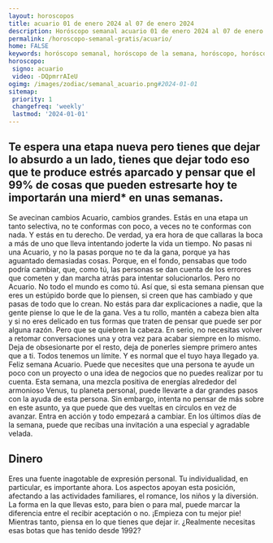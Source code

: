 ```yaml
---
layout: horoscopos
title: acuario 01 de enero 2024 al 07 de enero 2024 
description: Horóscopo semanal acuario 01 de enero 2024 al 07 de enero 2024. Te espera una etapa nueva pero tienes que dejar lo absurdo a un lado, tienes que dejar todo eso que te produce estrés aparcado y pensar que el 99% de cosas que pueden estresarte hoy te importarán una mierd* en unas semanas.
permalink: /horoscopo-semanal-gratis/acuario/
home: FALSE
keywords: horóscopo semanal, horóscopo de la semana, horóscopo, horóscopo gratis,horóscopos, horóscopo esperanza gracia, horoscopos acuario la semana, horóscopos gratis, Tarot, Astrologia, Zodíaco, acuario, horoscopo gratis, semanal
horoscopo:
 signo: acuario
 video: -DQpmrrAIeU
ogimg: /images/zodiac/semanal_acuario.png#2024-01-01
sitemap:
 priority: 1
 changefreq: 'weekly'
 lastmod: '2024-01-01'
---
```




## Te espera una etapa nueva pero tienes que dejar lo absurdo a un lado, tienes que dejar todo eso que te produce estrés aparcado y pensar que el 99% de cosas que pueden estresarte hoy te importarán una mierd* en unas semanas.

Se avecinan cambios Acuario, cambios grandes. Estás en una etapa un tanto selectiva, no te conformas con poco, a veces no te conformas con nada. Y estás en tu derecho. De verdad, ya era hora de que callaras la boca a más de uno que lleva intentando joderte la vida un tiempo. No pasas ni una Acuario, y no la pasas porque no te da la gana, porque ya has aguantado demasiadas cosas. Porque, en el fondo, pensabas que todo podría cambiar, que, como tú, las personas se dan cuenta de los errores que cometen y dan marcha atrás para intentar solucionarlos. Pero no Acuario. No todo el mundo es como tú. Así que, si esta semana piensan que eres un estúpido borde que lo piensen, si creen que has cambiado y que pasas de todo que lo crean. No estás para dar explicaciones a nadie, que la gente piense lo que le de la gana. Ves a tu rollo, mantén a cabeza bien alta y si no eres delicado en tus formas que traten de pensar que puede ser por alguna razón. Pero que se quiebren la cabeza. En serio, no necesitas volver a retomar conversaciones una y otra vez para acabar siempre en lo mismo. Deja de obsesionarte por el resto, deja de ponerles siempre primero antes que a ti. Todos tenemos un límite. Y es normal que el tuyo haya llegado ya. Feliz semana Acuario.
Puede que necesites que una persona te ayude un poco con un proyecto o una idea de negocios que no puedes realizar por tu cuenta. Esta semana, una mezcla positiva de energías alrededor del armonioso Venus, tu planeta personal, puede llevarte a dar grandes pasos con la ayuda de esta persona. Sin embargo, intenta no pensar de más sobre en este asunto, ya que puede que des vueltas en círculos en vez de avanzar. Entra en acción y todo empezará a cambiar. En los últimos días de la semana, puede que recibas una invitación a una especial y agradable velada.

## Dinero

Eres una fuente inagotable de expresión personal. Tu individualidad, en particular, es importante ahora. Los aspectos apoyan esta posición, afectando a las actividades familiares, el romance, los niños y la diversión. La forma en la que llevas esto, para bien o para mal, puede marcar la diferencia entre el recibir aceptación o no. ¡Empieza con tu mejor pie! Mientras tanto, piensa en lo que tienes que dejar ir. ¿Realmente necesitas esas botas que has tenido desde 1992?